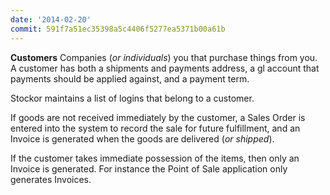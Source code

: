 ```yaml
---
date: '2014-02-20'
commit: 591f7a51ec35398a5c4406f5277ea5371b00a61b
---
```

**Customers**  Companies (*or individuals*) you that purchase things from you.  A customer has both a shipments and payments address, a gl account that payments should be applied against, and a payment term.

Stockor maintains a list of logins that belong to a customer.

If goods are not received immediately by the customer, a Sales Order is entered into the system to record the sale for future fulfillment, and an Invoice is generated when the goods are delivered (*or shipped*).

If the customer takes immediate possession of the items, then only an Invoice is generated.  For instance the Point of Sale application only generates Invoices.
